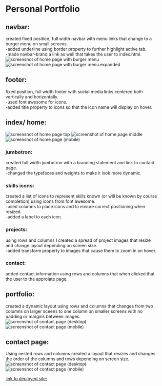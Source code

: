 # Personal Portfolio

 ## navbar:
 created fixed position, full width navbar with menu links that change to a burger menu on small screens.\
 -added underline using border property to further highlight active tab.\
 -made navbar-brand a link as well that takes the user to index.html.
 ![screenshot of home page with burger menu](/screenshots/mobile-index.jpg)
![screenshot of home page with burger menu expanded](/screenshots/mobile-index-burger.jpg)

 ## footer:
 fixed position, full width footer with social media links centered both vertically and horizontally.\
 -used font awesome for icons.\
 -added title property to icons so that the icon name will display on hover.

 ## index/ home:
 ![screenshot of home page top](/screenshots/desktop-index-top.jpg)
 ![screenshot of home page middle](/screenshots/desktop-index-mid.jpg)
 ![screenshot of home page (mobile)](/screenshots/mobile-index.jpg)
 ### jumbotron:
created full width jumbotron with a branding statement and link to contact page.\
-changed the typefaces and weights to make it look more dynamic.
### skills icons:
created a list of icons to represent skills known (or will be known by course completion) using icons from font awesome.\
-used columns to place icons and to ensure correct positioning when resized.\
-added a label to each icon.
### projects:
using rows and columns I created a spread of project images that resize and change layout depending on screen size.\
-added transform property to images that cause them to zoom in on hover.
### contact:
added contact information using rows and columns that when clicked that the user to the approiate page.

## portfolio:
created a dynamic layout using rows and columns that changes from two columns on larger sceens to one column on smaller screens with no padding or margins between images.
![screenshot of contact page (desktop)](/screenshots/desktop-portfolio.jpg)
![screenshot of contact page (mobile)](/screenshots/mobile-portfolio.jpg)

## contact page:
Using nested rows and columns created a layout that resizes and changes the order of the columns and rows depending on screen size.
![screenshot of contact page (desktop)](/screenshots/desktop-contact.jpg)
![screenshot of contact page (mobile)](/screenshots/mobile-contact.jpg)

[link to deployed site:](https://nick75mowbray.github.io/bootstrap_portfolio/)
